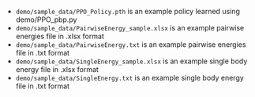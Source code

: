  - `demo/sample_data/PPO_Policy.pth` is an example policy learned using demo/PPO_pbp.py
  - `demo/sample_data/PairwiseEnergy_sample.xlsx` is an example pairwise energies file in .xlsx format
  - `demo/sample_data/PairwiseEnergy.txt` is an example pairwise energies file in .txt format
  - `demo/sample_data/SingleEnergy_sample.xlsx` is an example single body energy file in .xlsx format
  - `demo/sample_data/SingleEnergy.txt` is an example single body energy file in .txt format
